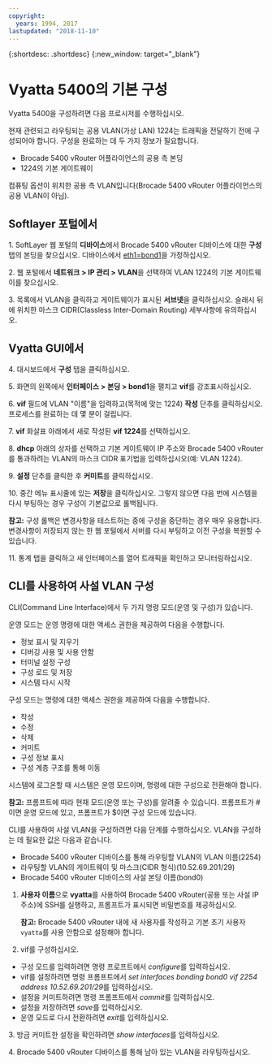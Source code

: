 ```yaml
---
copyright:
  years: 1994, 2017
lastupdated: "2018-11-10"
---
```


{:shortdesc: .shortdesc}
{:new_window: target="_blank"}

# Vyatta 5400의 기본 구성

Vyatta 5400을 구성하려면 다음 프로시저를 수행하십시오.

현재 관련되고 라우팅되는 공용 VLAN(가상 LAN) 1224는 트래픽을 전달하기 전에 구성되어야 합니다. 구성을 완료하는 데 두 가지 정보가 필요합니다.

  * Brocade 5400 vRouter 어플라이언스의 공용 측 본딩
  * 1224의 기본 게이트웨이

컴퓨팅 옵션이 위치한 공용 측 VLAN입니다(Brocade 5400 vRouter 어플라이언스의 공용 VLAN이 아님).

## Softlayer 포털에서

1\. SoftLayer 웹 포털의 **디바이스**에서 Brocade 5400 vRouter 디바이스에 대한 **구성** 탭의 본딩을 찾으십시오. 디바이스에서 <span style="text-decoration: underline">eth1=bond1</span>을 가정하십시오.

2\. 웹 포털에서 **네트워크 > IP 관리 > VLAN**을 선택하여 VLAN 1224의 기본 게이트웨이를 찾으십시오.

3\. 목록에서 VLAN을 클릭하고 게이트웨이가 표시된 **서브넷**을 클릭하십시오. 슬래시 뒤에 위치한 마스크 CIDR(Classless Inter-Domain Routing) 세부사항에 유의하십시오. 

## Vyatta GUI에서

4\. 대시보드에서 **구성** 탭을 클릭하십시오.

5\. 화면의 왼쪽에서 **인터페이스 > 본딩 > bond1**을 펼치고 **vif**를 강조표시하십시오.

6\. **vif** 필드에 VLAN "이름"을 입력하고(목적에 맞는 1224) **작성** 단추를 클릭하십시오. 프로세스를 완료하는 데 몇 분이 걸립니다.

7\. **vif** 화살표 아래에서 새로 작성된 **vif 1224**를 선택하십시오.

8\. **dhcp** 아래의 상자를 선택하고 기본 게이트웨이 IP 주소와 Brocade 5400 vRouter를 통과하려는 VLAN의 마스크 CIDR 표기법을 입력하십시오(예: VLAN 1224).

9\. **설정** 단추를 클릭한 후 **커미트**를 클릭하십시오.

10\. 중간 메뉴 표시줄에 있는 **저장**을 클릭하십시오. 그렇지 않으면 다음 번에 시스템을 다시 부팅하는 경우 구성이 기본값으로 롤백됩니다. 

**참고:** 구성 롤백은 변경사항을 테스트하는 중에 구성을 중단하는 경우 매우 유용합니다. 변경사항이 저장되지 않는 한 웹 포털에서 서버를 다시 부팅하고 이전 구성을 복원할 수 있습니다.

11\. 통계 탭을 클릭하고 새 인터페이스를 열어 트래픽을 확인하고 모니터링하십시오.

## CLI를 사용하여 사설 VLAN 구성

CLI(Command Line Interface)에서 두 가지 명령 모드(운영 및 구성)가 있습니다. 

운영 모드는 운영 명령에 대한 액세스 권한을 제공하여 다음을 수행합니다.

  * 정보 표시 및 지우기
  * 디버깅 사용 및 사용 안함
  * 터미널 설정 구성
  * 구성 로드 및 저장
  * 시스템 다시 시작

구성 모드는 명령에 대한 액세스 권한을 제공하여 다음을 수행합니다.

  * 작성
  * 수정
  * 삭제
  * 커미트
  * 구성 정보 표시
  * 구성 계층 구조를 통해 이동

시스템에 로그온할 때 시스템은 운영 모드이며, 명령에 대한 구성으로 전환해야 합니다. 

**참고:** 프롬프트에 따라 현재 모드(운영 또는 구성)를 알려줄 수 있습니다. 프롬프트가 #이면 운영 모드에 있고, 프롬프트가 $이면 구성 모드에 있습니다.

CLI를 사용하여 사설 VLAN을 구성하려면 다음 단계를 수행하십시오. VLAN을 구성하는 데 필요한 값은 다음과 같습니다.

  * Brocade 5400 vRouter 디바이스를 통해 라우팅할 VLAN의 VLAN 이름(2254)
  * 라우팅할 VLAN의 게이트웨이 및 마스크(CIDR 형식)(10.52.69.201/29)
  * Brocade 5400 vRouter 디바이스의 사설 본딩 이름(bond0)

1. **사용자 이름**으로 **vyatta**를 사용하여 Brocade 5400 vRouter(공용 또는 사설 IP 주소)에 SSH를 실행하고, 프롬프트가 표시되면 비밀번호를 제공하십시오.

   **참고:** Brocade 5400 vRouter 내에 새 사용자를 작성하고 기본 초기 사용자 `vyatta`를 사용 안함으로 설정해야 합니다.

2. vif를 구성하십시오.

  * 구성 모드를 입력하려면 명령 프로프트에서 *configure*를 입력하십시오.
  * vif를 설정하려면 명령 프롬프트에서 *set interfaces bonding bond0 vif 2254 address 10.52.69.201/29*를 입력하십시오.
  * 설정을 커미트하려면 명령 프롬프트에서 *commit*를 입력하십시오.
  * 설정을 저장하려면 *save*를 입력하십시오.
  * 운영 모드로 다시 전환하려면 *exit*를 입력하십시오. 

3\. 방금 커미트한 설정을 확인하려면 *show interfaces*를 입력하십시오.

4\. Brocade 5400 vRouter 디바이스를 통해 남아 있는 VLAN을 라우팅하십시오.
